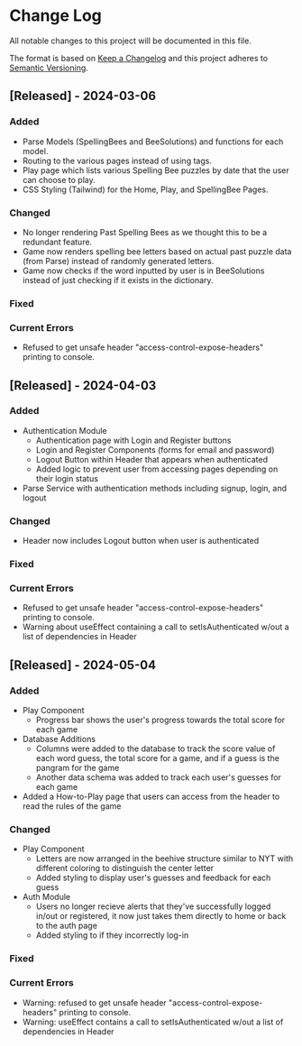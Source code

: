 # Change Log
All notable changes to this project will be documented in this file.
 
The format is based on [Keep a Changelog](http://keepachangelog.com/)
and this project adheres to [Semantic Versioning](http://semver.org/).
 
## [Released] - 2024-03-06
 
### Added
- Parse Models (SpellingBees and BeeSolutions) and functions for each model.
- Routing to the various pages instead of using <a> tags.
- Play page which lists various Spelling Bee puzzles by date that the user can choose to play.
- CSS Styling (Tailwind) for the Home, Play, and SpellingBee Pages.
 
### Changed
- No longer rendering Past Spelling Bees as we thought this to be a redundant feature.
- Game now renders spelling bee letters based on actual past puzzle data (from Parse) instead of randomly generated letters.
- Game now checks if the word inputted by user is in BeeSolutions instead of just checking if it exists in the dictionary.

### Fixed


### Current Errors
- Refused to get unsafe header "access-control-expose-headers" printing to console.

## [Released] - 2024-04-03

### Added
- Authentication Module
    - Authentication page with Login and Register buttons
    - Login and Register Components (forms for email and password)
    - Logout Button within Header that appears when authenticated
    - Added logic to prevent user from accessing pages depending on their login status
- Parse Service with authentication methods including signup, login, and logout
 
### Changed
- Header now includes Logout button when user is authenticated

### Fixed


### Current Errors
- Refused to get unsafe header "access-control-expose-headers" printing to console.
- Warning about useEffect containing a call to setIsAuthenticated w/out a list of dependencies in Header

## [Released] - 2024-05-04

### Added
- Play Component
    - Progress bar shows the user's progress towards the total score for each game
- Database Additions
    - Columns were added to the database to track the score value of each word guess, the total score for a game, and if a guess is the pangram for the game
    - Another data schema was added to track each user's guesses for each game
- Added a How-to-Play page that users can access from the header to read the rules of the game
 
### Changed
- Play Component
    - Letters are now arranged in the beehive structure similar to NYT with different coloring to distinguish the center letter
    - Added styling to display user's guesses and feedback for each guess
- Auth Module
    - Users no longer recieve alerts that they've successfully logged in/out or registered, it now just takes them directly to home or back to the auth page
    - Added styling to if they incorrectly log-in

### Fixed


### Current Errors
- Warning: refused to get unsafe header "access-control-expose-headers" printing to console.
- Warning: useEffect contains a call to setIsAuthenticated w/out a list of dependencies in Header